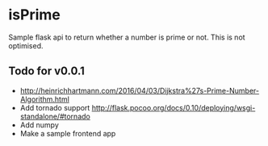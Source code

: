 # isPrime
Sample flask api to return whether a number is prime or not. This is not optimised.
## Todo for v0.0.1
- http://heinrichhartmann.com/2016/04/03/Dijkstra%27s-Prime-Number-Algorithm.html
- Add tornado support http://flask.pocoo.org/docs/0.10/deploying/wsgi-standalone/#tornado
- Add numpy
- Make a sample frontend app
